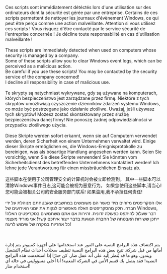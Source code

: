 Ces scripts sont immédiatement détéctés lors d'une utilisation sur des ordinateurs dont la sécurité est gérée par une entreprise.
Certains de ces scripts permettent de nettoyer les journaux d'évènement Windows, ce qui peut être perçu comme une action malveillante.
Attention si vous utilisez ces scripts ! Vous risquez d'être contacté par le service sécurité de l'entreprise concernée !
Je décline toute responsabilité en cas d'utilisation malveillante !
<br/><br/>
These scripts are immediately detected when used on computers whose security is managed by a company.<br/>
Some of these scripts allow you to clear Windows event logs, which can be perceived as a malicious action.<br/>
Be careful if you use these scripts! You may be contacted by the security service of the company concerned!<br/>
I decline all responsibility in case of malicious use.
<br/><br/>
Te skrypty są natychmiast wykrywane, gdy są używane na komputerach, których bezpieczeństwo jest zarządzane przez firmę.
Niektóre z tych skryptów umożliwiają czyszczenie dzienników zdarzeń systemu Windows, co może być postrzegane jako działanie złośliwe.
Uważaj, jeśli używasz tych skryptów! Możesz zostać skontaktowany przez służbę bezpieczeństwa danej firmy!
Nie ponoszę żadnej odpowiedzialności w przypadku złośliwego użycia.
<br/><br/>
Diese Skripte werden sofort erkannt, wenn sie auf Computern verwendet werden, deren Sicherheit von einem Unternehmen verwaltet wird.
Einige dieser Skripte ermöglichen es, die Windows-Ereignisprotokolle zu bereinigen, was als bösartige Handlung angesehen werden kann.
Seien Sie vorsichtig, wenn Sie diese Skripte verwenden! Sie könnten vom Sicherheitsdienst des betreffenden Unternehmens kontaktiert werden!
Ich lehne jede Verantwortung für einen missbräuchlichen Einsatz ab.
<br/><br/>
这些脚本在使用于公司管理安全的计算机时会被立即检测到。
其中一些脚本可以清除Windows事件日志,这可能会被视为恶意行为。
如果您使用这些脚本,请当心!您可能会被相关公司的安全服务部门联系!
如果滥用,我不承担任何责任!
<br/><br/>
אלו הסקריפטים מזוהים מיד כאשר הם משומשים במחשבים שאבטחתם מנוהלת על ידי חברה.
חלק מהסקריפטים האלה מאפשרים לנקות את יומני האירועים של Windows, דבר שעלול להיתפס כפעולה זדונית.
זהירות אם אתם משתמשים בסקריפטים האלה! ייתכן ששירות האבטחה של החברה הנוגעת בדבר ייצור איתכם קשר!
אני מוריד מעצמי כל אחריות במקרה של שימוש לרעה!

<br/><br/>
يتم اكتشاف هذه البرامج النصية على الفور عند استخدامها على أجهزة كمبيوتر يتم إدارة أمانها من قبل شركة.
تتيح بعض هذه البرامج النصية تنظيف سجلات أحداث نظام التشغيل ويندوز، وهو ما قد يُنظر إليه على أنه عمل ضار.
كن حذرًا إذا استخدمت هذه البرامج النصية! فقد يتصل بك قسم الأمن في الشركة المعنية!
أنا أخلي مسؤوليتي في حالة أي استخدام ضار!
<br/><br/>
